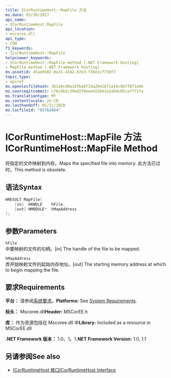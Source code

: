 ```yaml
---
title: ICorRuntimeHost::MapFile 方法
ms.date: 03/30/2017
api_name:
- ICorRuntimeHost.MapFile
api_location:
- mscoree.dll
api_type:
- COM
f1_keywords:
- ICorRuntimeHost::MapFile
helpviewer_keywords:
- ICorRuntimeHost::MapFile method [.NET Framework hosting]
- MapFile method [.NET Framework hosting]
ms.assetid: 45ae0502-0a31-4342-b7e3-f36e1cf738f3
topic_type:
- apiref
ms.openlocfilehash: 3b1a0cd9a1dfba6f33a20416f2a10c967f871a06
ms.sourcegitcommit: c76c8b2c39ed2f0eee422b61a2ab4c05ca7771fa
ms.translationtype: MT
ms.contentlocale: zh-CN
ms.lasthandoff: 05/21/2020
ms.locfileid: "83762664"
---
```

# <a name="icorruntimehostmapfile-method"></a><span data-ttu-id="c7ea8-102">ICorRuntimeHost::MapFile 方法</span><span class="sxs-lookup"><span data-stu-id="c7ea8-102">ICorRuntimeHost::MapFile Method</span></span>
<span data-ttu-id="c7ea8-103">将指定的文件映射到内存。</span><span class="sxs-lookup"><span data-stu-id="c7ea8-103">Maps the specified file into memory.</span></span> <span data-ttu-id="c7ea8-104">此方法已过时。</span><span class="sxs-lookup"><span data-stu-id="c7ea8-104">This method is obsolete.</span></span>  
  
## <a name="syntax"></a><span data-ttu-id="c7ea8-105">语法</span><span class="sxs-lookup"><span data-stu-id="c7ea8-105">Syntax</span></span>  
  
```cpp  
HRESULT MapFile(  
    [in]  HANDLE    hFile,  
    [out] HMODULE*  hMapAddress  
);  
```  
  
## <a name="parameters"></a><span data-ttu-id="c7ea8-106">参数</span><span class="sxs-lookup"><span data-stu-id="c7ea8-106">Parameters</span></span>  
 `hFile`  
 <span data-ttu-id="c7ea8-107">中要映射的文件的句柄。</span><span class="sxs-lookup"><span data-stu-id="c7ea8-107">[in] The handle of the file to be mapped.</span></span>  
  
 `hMapAddress`  
 <span data-ttu-id="c7ea8-108">弄开始映射文件的起始内存地址。</span><span class="sxs-lookup"><span data-stu-id="c7ea8-108">[out] The starting memory address at which to begin mapping the file.</span></span>  
  
## <a name="requirements"></a><span data-ttu-id="c7ea8-109">要求</span><span class="sxs-lookup"><span data-stu-id="c7ea8-109">Requirements</span></span>  
 <span data-ttu-id="c7ea8-110">**平台：** 请参阅[系统要求](../../get-started/system-requirements.md)。</span><span class="sxs-lookup"><span data-stu-id="c7ea8-110">**Platforms:** See [System Requirements](../../get-started/system-requirements.md).</span></span>  
  
 <span data-ttu-id="c7ea8-111">**标头：** Mscoree.dll</span><span class="sxs-lookup"><span data-stu-id="c7ea8-111">**Header:** MSCorEE.h</span></span>  
  
 <span data-ttu-id="c7ea8-112">**库：** 作为资源包括在 Mscoree.dll 中</span><span class="sxs-lookup"><span data-stu-id="c7ea8-112">**Library:** Included as a resource in MSCorEE.dll</span></span>  
  
 <span data-ttu-id="c7ea8-113">**.NET Framework 版本：** 1.0、1。1</span><span class="sxs-lookup"><span data-stu-id="c7ea8-113">**.NET Framework Version:** 1.0, 1.1</span></span>  
  
## <a name="see-also"></a><span data-ttu-id="c7ea8-114">另请参阅</span><span class="sxs-lookup"><span data-stu-id="c7ea8-114">See also</span></span>

- [<span data-ttu-id="c7ea8-115">ICorRuntimeHost 接口</span><span class="sxs-lookup"><span data-stu-id="c7ea8-115">ICorRuntimeHost Interface</span></span>](icorruntimehost-interface.md)

